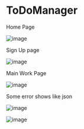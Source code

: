 # ToDoManager

Home Page 

![image](https://github.com/Everjoi/ToDoManager/assets/108404720/8ac68154-c418-497c-ab49-c7c40c384e0b)

Sign Up page 

![image](https://github.com/Everjoi/ToDoManager/assets/108404720/ea15f504-0665-4512-b773-35b5e610c8a3)

Main Work Page

![image](https://github.com/Everjoi/ToDoManager/assets/108404720/ca8f30b5-2b6c-4935-bde5-5fd55926895f)

Some error shows like json 

![image](https://github.com/Everjoi/ToDoManager/assets/108404720/b0cdfe1e-d1de-4cbc-a14e-33059bf9781d)

![image](https://github.com/Everjoi/ToDoManager/assets/108404720/cf699020-4f23-4573-93fb-eba842d06a95)
